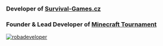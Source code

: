 ### Developer of [Survival-Games.cz](https://survival-games.cz)
### Founder & Lead Developer of [Minecraft Tournament](https://github.com/Minecraft-Tournament)

<p align="left"> 
  <a href="https://twitter.com/robadeveloper" target="_blank">
    <img src="https://img.shields.io/twitter/follow/robadeveloper?logo=twitter&style=for-the-badge" alt="robadeveloper" />
  </a>
</p>
